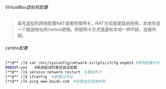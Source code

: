 ###### VirtualBox虚拟机配置
> 首先虚拟机网络配置NAT或者桥接网卡。NAT方式就是路由转换，本地生成一个路由地址供centos使用。桥接网卡方式就是和本地一样IP段，连接外网。
###### centos配置
```bash
[**@** /]$ cat /etc/sysconfig/network-scripts/ifcfg-enp0s3 #修改配置文件，开机自动加载网络
ONBOOT=yes　　#系统启动时是否自动加载
[**@** /]$ service network restart  #重启网卡
[**@** /]$ ifconfig  #查看ip地址
[**@** /]$ ping www.baidu.com  #查看是否连接外网
```

